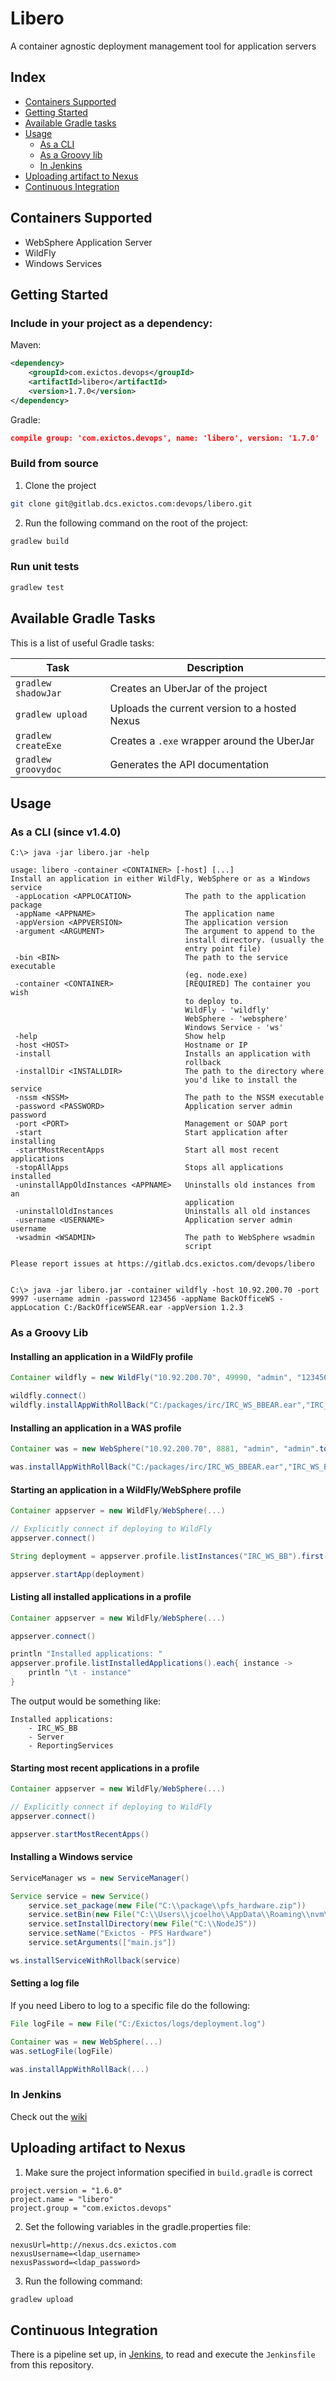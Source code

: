 # Libero

A container agnostic deployment management tool for application servers

## Index

 * [Containers Supported](#containers-supported)
 * [Getting Started](#getting-started)
 * [Available Gradle tasks](#available-gradle-tasks)
 * [Usage](#usage)
    * [As a CLI](#as-a-cli-since-v140)
    * [As a Groovy lib](#as-a-groovy-lib)
    * [In Jenkins](#in-jenkins)
 * [Uploading artifact to Nexus](#uploading-artifact-to-nexus)
 * [Continuous Integration](#continuous-integration)
 

## Containers Supported
 * WebSphere Application Server
 * WildFly
 * Windows Services

## Getting Started

### Include in your project as a dependency:

Maven:
```xml
<dependency>
    <groupId>com.exictos.devops</groupId>
    <artifactId>libero</artifactId>
    <version>1.7.0</version>
</dependency>
```

Gradle:
```json
compile group: 'com.exictos.devops', name: 'libero', version: '1.7.0'
```

### Build from source
1. Clone the project
```sh
git clone git@gitlab.dcs.exictos.com:devops/libero.git
```

2. Run the following command on the root of the project:
```sh
gradlew build
```

### Run unit tests
```sh
gradlew test
```

## Available Gradle Tasks

This is a list of useful Gradle tasks:

|Task|Description|
|----|-----------|
|`gradlew shadowJar`|Creates an UberJar of the project|
|`gradlew upload`|Uploads the current version to a hosted Nexus|
|`gradlew createExe`|Creates a `.exe` wrapper around the UberJar|
|`gradlew groovydoc`|Generates the API documentation|

## Usage

### As a CLI (since v1.4.0)

```console
C:\> java -jar libero.jar -help

usage: libero -container <CONTAINER> [-host] [...]
Install an application in either WildFly, WebSphere or as a Windows
service
 -appLocation <APPLOCATION>            The path to the application package
 -appName <APPNAME>                    The application name
 -appVersion <APPVERSION>              The application version
 -argument <ARGUMENT>                  The argument to append to the
                                       install directory. (usually the
                                       entry point file)
 -bin <BIN>                            The path to the service executable
                                       (eg. node.exe)
 -container <CONTAINER>                [REQUIRED] The container you wish
                                       to deploy to.
                                       WildFly - 'wildfly'
                                       WebSphere - 'websphere'
                                       Windows Service - 'ws'
 -help                                 Show help
 -host <HOST>                          Hostname or IP
 -install                              Installs an application with
                                       rollback
 -installDir <INSTALLDIR>              The path to the directory where
                                       you'd like to install the service
 -nssm <NSSM>                          The path to the NSSM executable
 -password <PASSWORD>                  Application server admin password
 -port <PORT>                          Management or SOAP port
 -start                                Start application after installing
 -startMostRecentApps                  Start all most recent applications
 -stopAllApps                          Stops all applications installed
 -uninstallAppOldInstances <APPNAME>   Uninstalls old instances from an
                                       application
 -uninstallOldInstances                Uninstalls all old instances
 -username <USERNAME>                  Application server admin username
 -wsadmin <WSADMIN>                    The path to WebSphere wsadmin
                                       script

Please report issues at https://gitlab.dcs.exictos.com/devops/libero


C:\> java -jar libero.jar -container wildfly -host 10.92.200.70 -port 9997 -username admin -password 123456 -appName BackOfficeWS -appLocation C:/BackOfficeWSEAR.ear -appVersion 1.2.3

```

### As a Groovy Lib

#### Installing an application in a WildFly profile

```groovy
Container wildfly = new WildFly("10.92.200.70", 49990, "admin", "123456".toCharArray())

wildfly.connect()
wildfly.installAppWithRollBack("C:/packages/irc/IRC_WS_BBEAR.ear","IRC_WS_BB")
```

#### Installing an application in a WAS profile

```groovy
Container was = new WebSphere("10.92.200.70", 8881, "admin", "admin".toCharArray(), "C:/IBM/WebSphere/AppServer/bin/wsadmin.bat")

was.installAppWithRollBack("C:/packages/irc/IRC_WS_BBEAR.ear","IRC_WS_BB")
```

#### Starting an application in a WildFly/WebSphere profile

```groovy
Container appserver = new WildFly/WebSphere(...)

// Explicitly connect if deploying to WildFly
appserver.connect()

String deployment = appserver.profile.listInstances("IRC_WS_BB").first().getName()

appserver.startApp(deployment)
```

#### Listing all installed applications in a profile

```groovy
Container appserver = new WildFly/WebSphere(...)

appserver.connect()

println "Installed applications: "
appserver.profile.listInstalledApplications().each{ instance ->
    println "\t - instance"
}

```
The output would be something like:
```console
Installed applications: 
    - IRC_WS_BB
    - Server
    - ReportingServices
```

#### Starting most recent applications in a profile

```groovy
Container appserver = new WildFly/WebSphere(...)

// Explicitly connect if deploying to WildFly
appserver.connect()

appserver.startMostRecentApps()

```

#### Installing a Windows service

```groovy
ServiceManager ws = new ServiceManager()

Service service = new Service()
    service.set_package(new File("C:\\package\\pfs_hardware.zip"))
    service.setBin(new File("C:\\Users\\jcoelho\\AppData\\Roaming\\nvm\\v6.11.2\\node.exe"))
    service.setInstallDirectory(new File("C:\\NodeJS"))
    service.setName("Exictos - PFS Hardware")
    service.setArguments(["main.js"])

ws.installServiceWithRollback(service)
```

#### Setting a log file

If you need Libero to log to a specific file do the following:

```groovy
File logFile = new File("C:/Exictos/logs/deployment.log")

Container was = new WebSphere(...)
was.setLogFile(logFile)

was.installAppWithRollBack(...)
```

### In Jenkins

Check out the [wiki](https://gitlab.dcs.exictos.com/devops/libero/wikis/using-libero-in-jenkins)

## Uploading artifact to Nexus

1. Make sure the project ìnformation specified in ``build.gradle`` is correct
```properties
project.version = "1.6.0"
project.name = "libero"
project.group = "com.exictos.devops"
```

2. Set the following variables in the gradle.properties file:
```properties
nexusUrl=http://nexus.dcs.exictos.com
nexusUsername=<ldap_username>
nexusPassword=<ldap_password>
```

3. Run the following command:
```sh
gradlew upload
```

## Continuous Integration

There is a pipeline set up, in [Jenkins](http://jenkins.dcs.exictos.com), to read and execute the ``Jenkinsfile`` from this repository.